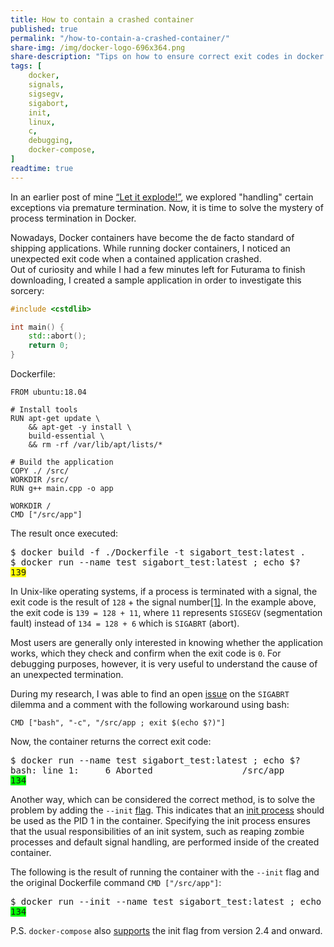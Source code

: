 ```yaml
---
title: How to contain a crashed container
published: true
permalink: "/how-to-contain-a-crashed-container/"
share-img: /img/docker-logo-696x364.png
share-description: "Tips on how to ensure correct exit codes in docker containers"
tags: [
    docker,
    signals,
    sigsegv,
    sigabort,
    init,
    linux,
    c,
    debugging,
    docker-compose,
]
readtime: true
---
```


In an earlier post of mine [“Let it explode!”](/let-it-explode/), we explored "handling" certain exceptions via
premature termination.  Now, it is time to solve the mystery of process termination in Docker. <br>

Nowadays, Docker containers have become the de facto standard of shipping applications.  While running docker
containers, I noticed an unexpected exit code when a contained application crashed.<br> Out of curiosity and while I had
a few minutes left for Futurama to finish downloading, I created a sample application in order to investigate this
sorcery:

```cpp
#include <cstdlib>

int main() {
    std::abort();
    return 0;
}
```

Dockerfile:
```docker
FROM ubuntu:18.04

# Install tools
RUN apt-get update \
    && apt-get -y install \
    build-essential \
    && rm -rf /var/lib/apt/lists/*

# Build the application
COPY ./ /src/
WORKDIR /src/
RUN g++ main.cpp -o app

WORKDIR /
CMD ["/src/app"]
```

The result once executed:
<pre>
$ docker build -f ./Dockerfile -t sigabort_test:latest .
$ docker run --name test sigabort_test:latest ; echo $?
<span style="background-color: #FFFF00">139</span>
</pre>
In Unix-like operating systems, if a process is terminated with a signal, the exit code is the result of `128` + the
signal number[[1]](https://tldp.org/LDP/abs/html/exitcodes.html). In the example above, the exit code is `139 = 128 +
11`, where `11` represents `SIGSEGV` (segmentation fault) instead of `134 = 128 + 6` which is `SIGABRT` (abort).

Most users are generally only interested in knowing whether the application works, which they check and confirm when the
exit code is `0`.  For debugging purposes, however, it is very useful to understand the cause of an unexpected
termination.

During my research, I was able to find an open [issue](https://github.com/moby/moby/issues/30593) on the `SIGABRT`
dilemma and a comment with the following workaround using bash:
```docker
CMD ["bash", "-c", "/src/app ; exit $(echo $?)"]
```

Now, the container returns the correct exit code:
<pre>
$ docker run --name test sigabort_test:latest ; echo $?
bash: line 1:     6 Aborted                 /src/app
<span style="background-color: #00FF00">134</span>
</pre>

Another way, which can be considered the correct method, is to solve the problem by adding the `--init`
[flag](https://docs.docker.com/engine/reference/run/#specify-an-init-process). This indicates that an [init
process](https://en.wikipedia.org/wiki/Init) should be used as the PID 1 in the container. Specifying the init process
ensures that the usual responsibilities of an init system, such as reaping zombie processes and default signal handling,
are performed inside of the created container.

The following is the result of running the container with the `--init` flag and the original Dockerfile command `CMD
["/src/app"]`:

<pre>
$ docker run --init --name test sigabort_test:latest ; echo $?
<span style="background-color: #00FF00">134</span>
</pre>

P.S. `docker-compose` also [supports](https://docs.docker.com/compose/compose-file/compose-file-v2/#init) the init flag
from version 2.4 and onward.
